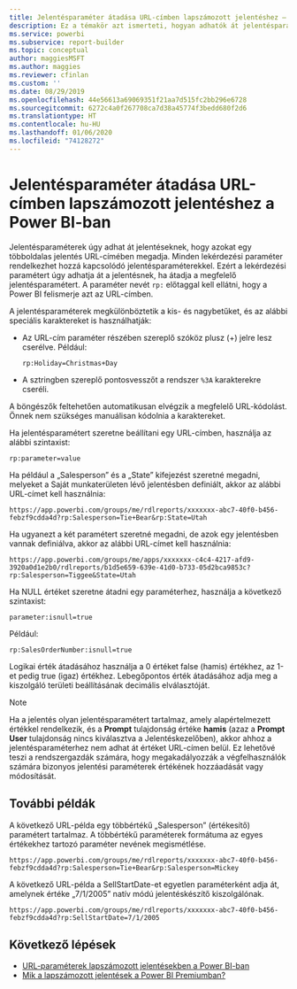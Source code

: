 ```yaml
---
title: Jelentésparaméter átadása URL-címben lapszámozott jelentéshez – Power BI jelentéskészítő
description: Ez a témakör azt ismerteti, hogyan adhatók át jelentésparaméterek a jelentéseknek úgy, hogy azokat egy lapszámozott jelentés URL-címében megadjuk.
ms.service: powerbi
ms.subservice: report-builder
ms.topic: conceptual
author: maggiesMSFT
ms.author: maggies
ms.reviewer: cfinlan
ms.custom: ''
ms.date: 08/29/2019
ms.openlocfilehash: 44e56613a69069351f21aa7d515fc2bb296e6728
ms.sourcegitcommit: 6272c4a0f267708ca7d38a45774f3bedd680f2d6
ms.translationtype: HT
ms.contentlocale: hu-HU
ms.lasthandoff: 01/06/2020
ms.locfileid: "74128272"
---
```

# <a name="pass-a-report-parameter-in-a-url-for-a-paginated-report-in-power-bi"></a>Jelentésparaméter átadása URL-címben lapszámozott jelentéshez a Power BI-ban 

Jelentésparaméterek úgy adhat át jelentéseknek, hogy azokat egy többoldalas jelentés URL-címében megadja. Minden lekérdezési paraméter rendelkezhet hozzá kapcsolódó jelentésparaméterekkel. Ezért a lekérdezési paramétert úgy adhatja át a jelentésnek, ha átadja a megfelelő jelentésparamétert. A paraméter nevét `rp:` előtaggal kell ellátni, hogy a Power BI felismerje azt az URL-címben. 

A jelentésparaméterek megkülönböztetik a kis- és nagybetűket, és az alábbi speciális karaktereket is használhatják: 

- Az URL-cím paraméter részében szereplő szóköz plusz (+) jelre lesz cserélve.  Például: 

    ```rp:Holiday=Christmas+Day```

- A sztringben szereplő pontosvesszőt a rendszer `%3A` karakterekre cseréli.

A böngészők feltehetően automatikusan elvégzik a megfelelő URL-kódolást. Önnek nem szükséges manuálisan kódolnia a karaktereket. 

Ha jelentésparamétert szeretne beállítani egy URL-címben, használja az alábbi szintaxist: 

```
rp:parameter=value
```

Ha például a „Salesperson” és a „State” kifejezést szeretné megadni, melyeket a Saját munkaterületen lévő jelentésben definiált, akkor az alábbi URL-címet kell használnia: 

```
https://app.powerbi.com/groups/me/rdlreports/xxxxxxx-abc7-40f0-b456-febzf9cdda4d?rp:Salesperson=Tie+Bear&rp:State=Utah 
```

Ha ugyanezt a két paramétert szeretné megadni, de azok egy jelentésben vannak definiálva, akkor az alábbi URL-címet kell használnia: 

```
https://app.powerbi.com/groups/me/apps/xxxxxxx-c4c4-4217-afd9-3920a0d1e2b0/rdlreports/b1d5e659-639e-41d0-b733-05d2bca9853c?rp:Salesperson=Tiggee&State=Utah 
```

Ha NULL értéket szeretne átadni egy paraméterhez, használja a következő szintaxist: 

```
parameter:isnull=true
```

Például:

```
rp:SalesOrderNumber:isnull=true
```

Logikai érték átadásához használja a 0 értéket false (hamis) értékhez, az 1-et pedig true (igaz) értékhez. Lebegőpontos érték átadásához adja meg a kiszolgáló területi beállításának decimális elválasztóját.

> [!NOTE]
> Ha a jelentés olyan jelentésparamétert tartalmaz, amely alapértelmezett értékkel rendelkezik, és a **Prompt** tulajdonság értéke **hamis** (azaz a **Prompt User** tulajdonság nincs kiválasztva a Jelentéskezelőben), akkor ahhoz a jelentésparaméterhez nem adhat át értéket URL-címen belül. Ez lehetővé teszi a rendszergazdák számára, hogy megakadályozzák a végfelhasználók számára bizonyos jelentési paraméterek értékének hozzáadását vagy módosítását.

## <a name="additional-examples"></a>További példák 

A következő URL-példa egy többértékű „Salesperson” (értékesítő) paramétert tartalmaz. A többértékű paraméterek formátuma az egyes értékekhez tartozó paraméter nevének megismétlése. 

```
https://app.powerbi.com/groups/me/rdlreports/xxxxxxx-abc7-40f0-b456-febzf9cdda4d?rp:Salesperson=Tie+Bear&rp:Salesperson=Mickey 
```

A következő URL-példa a SellStartDate-et egyetlen paraméterként adja át, amelynek értéke „7/1/2005” natív módú jelentéskészítő kiszolgálónak.

```
https://app.powerbi.com/groups/me/rdlreports/xxxxxxx-abc7-40f0-b456-febzf9cdda4d?rp:SellStartDate=7/1/2005
```

## <a name="next-steps"></a>Következő lépések

- [URL-paraméterek lapszámozott jelentésekben a Power BI-ban](report-builder-url-parameters.md)
- [Mik a lapszámozott jelentések a Power BI Premiumban?](paginated-reports-report-builder-power-bi.md)

